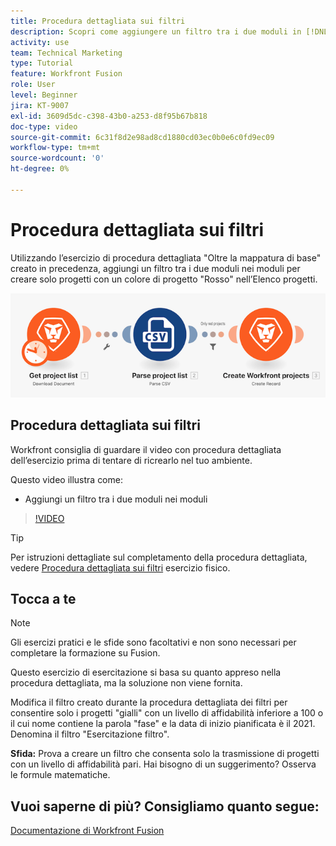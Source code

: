 ```yaml
---
title: Procedura dettagliata sui filtri
description: Scopri come aggiungere un filtro tra i due moduli in [!DNL Adobe Workfront Fusion].
activity: use
team: Technical Marketing
type: Tutorial
feature: Workfront Fusion
role: User
level: Beginner
jira: KT-9007
exl-id: 3609d5dc-c398-43b0-a253-d8f95b67b818
doc-type: video
source-git-commit: 6c31f8d2e98ad8cd1880cd03ec0b0e6c0fd9ec09
workflow-type: tm+mt
source-wordcount: '0'
ht-degree: 0%

---
```


# Procedura dettagliata sui filtri

Utilizzando l’esercizio di procedura dettagliata &quot;Oltre la mappatura di base&quot; creato in precedenza, aggiungi un filtro tra i due moduli nei moduli per creare solo progetti con un colore di progetto &quot;Rosso&quot; nell’Elenco progetti.

![Immagine dello scenario Fusion](assets/understand-the-basics-2.png)

## Procedura dettagliata sui filtri

Workfront consiglia di guardare il video con procedura dettagliata dell’esercizio prima di tentare di ricrearlo nel tuo ambiente.

Questo video illustra come:

* Aggiungi un filtro tra i due moduli nei moduli

>[!VIDEO](https://video.tv.adobe.com/v/335266/?quality=12&learn=on)

>[!TIP]
>
>Per istruzioni dettagliate sul completamento della procedura dettagliata, vedere [Procedura dettagliata sui filtri](https://experienceleague.adobe.com/docs/workfront-learn/tutorials-workfront/fusion/exercises/filters.html?lang=en) esercizio fisico.

## Tocca a te

>[!NOTE]
>
>Gli esercizi pratici e le sfide sono facoltativi e non sono necessari per completare la formazione su Fusion.

Questo esercizio di esercitazione si basa su quanto appreso nella procedura dettagliata, ma la soluzione non viene fornita.

Modifica il filtro creato durante la procedura dettagliata dei filtri per consentire solo i progetti &quot;gialli&quot; con un livello di affidabilità inferiore a 100 o il cui nome contiene la parola &quot;fase&quot; e la data di inizio pianificata è il 2021. Denomina il filtro &quot;Esercitazione filtro&quot;.

**Sfida:** Prova a creare un filtro che consenta solo la trasmissione di progetti con un livello di affidabilità pari. Hai bisogno di un suggerimento? Osserva le formule matematiche.

## Vuoi saperne di più? Consigliamo quanto segue:

[Documentazione di Workfront Fusion](https://experienceleague.adobe.com/docs/workfront/using/adobe-workfront-fusion/workfront-fusion-2.html?lang=en)
